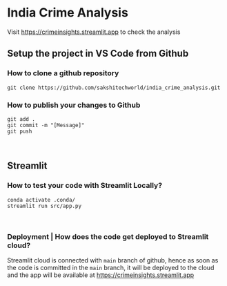 # India Crime Analysis

Visit https://crimeinsights.streamlit.app to check the analysis

## Setup the project in VS Code from Github
### How to clone a github repository
```
git clone https://github.com/sakshitechworld/india_crime_analysis.git
```

### How to publish your changes to Github
```
git add .
git commit -m "[Message]"
git push
```
<br>

## Streamlit
### How to test your code with Streamlit Locally?
```
conda activate .conda/
streamlit run src/app.py
```
<br>

### Deployment | How does the code get deployed to Streamlit cloud?
Streamlit cloud is connected with `main` branch of github, hence as soon as the code is committed in the `main` branch, it will be deployed to the cloud and the app will be available at https://crimeinsights.streamlit.app
<br>